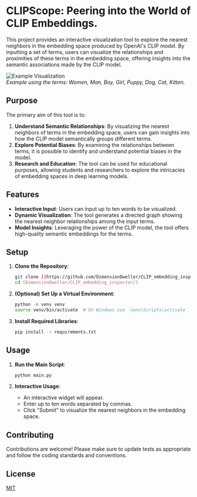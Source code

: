# CLIPScope: Peering into the World of CLIP Embeddings.

This project provides an interactive visualization tool to explore the nearest neighbors in the embedding space produced by OpenAI's CLIP model. By inputting a set of terms, users can visualize the relationships and proximities of these terms in the embedding space, offering insights into the semantic associations made by the CLIP model.

![Example Visualization]((https://github.com/DimensionDweller/CLIP_embedding_inspector/assets/75709283/c21e1f80-5b25-41f4-a060-b29ab2f88ebb)
)  
*Example using the terms: Women, Man, Boy, Girl, Puppy, Dog, Cat, Kitten.*

## Purpose

The primary aim of this tool is to:
1. **Understand Semantic Relationships**: By visualizing the nearest neighbors of terms in the embedding space, users can gain insights into how the CLIP model semantically groups different terms.
2. **Explore Potential Biases**: By examining the relationships between terms, it is possible to identify and understand potential biases in the model.
3. **Research and Education**: The tool can be used for educational purposes, allowing students and researchers to explore the intricacies of embedding spaces in deep learning models.

## Features

- **Interactive Input**: Users can input up to ten words to be visualized.
- **Dynamic Visualization**: The tool generates a directed graph showing the nearest neighbor relationships among the input terms.
- **Model Insights**: Leveraging the power of the CLIP model, the tool offers high-quality semantic embeddings for the terms.

## Setup

1. **Clone the Repository**:
   ```bash
   git clone [(https://github.com/DimensionDweller/CLIP_embedding_inspector.git)]
   cd [DimensionDweller/CLIP_embedding_inspector/]
   ```

2. **(Optional) Set Up a Virtual Environment**:
   ```bash
   python -m venv venv
   source venv/bin/activate  # On Windows use `venv\Scripts\activate`
   ```

3. **Install Required Libraries**:
   ```bash
   pip install -r requirements.txt
   ```

## Usage

1. **Run the Main Script**:
   ```bash
   python main.py
   ```

2. **Interactive Usage**:
   - An interactive widget will appear.
   - Enter up to ten words separated by commas.
   - Click "Submit" to visualize the nearest neighbors in the embedding space.

## Contributing

Contributions are welcome! Please make sure to update tests as appropriate and follow the coding standards and conventions.

## License

[MIT](https://choosealicense.com/licenses/mit/)
